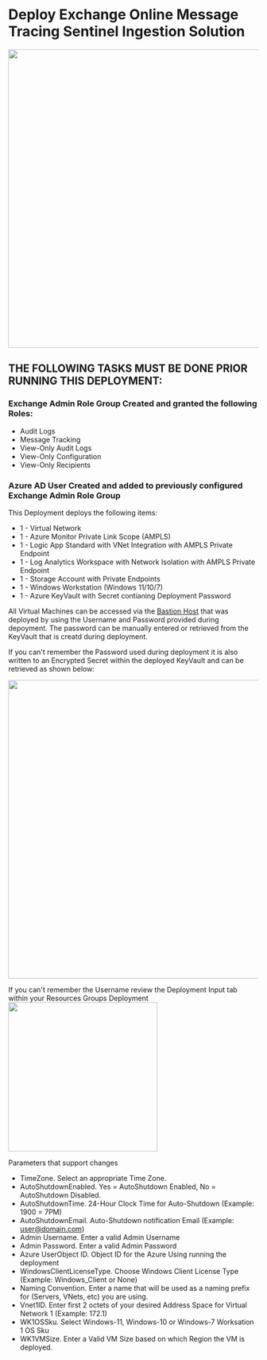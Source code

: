 # Deploy Exchange Online Message Tracing Sentinel Ingestion Solution
<img src="./x_Images/xxx.svg" height="600" width="800"/>

## THE FOLLOWING TASKS MUST BE DONE PRIOR RUNNING THIS DEPLOYMENT:

### Exchange Admin Role Group Created and granted the following Roles:
- Audit Logs
- Message Tracking
- View-Only Audit Logs
- View-Only Configuration
- View-Only Recipients

### Azure AD User Created and added to previously configured Exchange Admin Role Group

This Deployment deploys the following items:

- 1 - Virtual Network
- 1 - Azure Monitor Private Link Scope (AMPLS)
- 1 - Logic App Standard with VNet Integration with AMPLS Private Endpoint
- 1 - Log Analytics Workspace with Network Isolation with AMPLS Private Endpoint
- 1 - Storage Account with Private Endpoints
- 1 - Windows Workstation (Windows 11/10/7)
- 1 - Azure KeyVault with Secret contianing Deployment Password

All Virtual Machines can be accessed via the [Bastion Host](https://docs.microsoft.com/en-us/azure/bastion/bastion-overview) that was deployed by using the Username and Password provided during depoyment.  The password can be manually entered or retrieved from the KeyVault that is creatd during deployment.

If you can't remember the Password used during deployment it is also written to an Encrypted Secret within the deployed KeyVault and can be retrieved as shown below:

<img src="./x_Images/DeploymentPassword.png" width="600"/>

If you can't remember the Username review the Deployment Input tab within your Resources Groups Deployment
<img src="./x_Images/DeploymentUsername.png" width="300"/>

Parameters that support changes
- TimeZone.  Select an appropriate Time Zone.
- AutoShutdownEnabled.  Yes = AutoShutdown Enabled, No = AutoShutdown Disabled.
- AutoShutdownTime.  24-Hour Clock Time for Auto-Shutdown (Example: 1900 = 7PM)
- AutoShutdownEmail.  Auto-Shutdown notification Email (Example:  user@domain.com)
- Admin Username.  Enter a valid Admin Username
- Admin Password.  Enter a valid Admin Password
- Azure UserObject ID.  Object ID for the Azure Using running the deployment
- WindowsClientLicenseType.  Choose Windows Client License Type (Example:  Windows_Client or None)
- Naming Convention. Enter a name that will be used as a naming prefix for (Servers, VNets, etc) you are using.
- Vnet1ID.  Enter first 2 octets of your desired Address Space for Virtual Network 1 (Example:  172.1)
- WK1OSSku.  Select Windows-11, Windows-10 or Windows-7 Worksation 1 OS Sku
- WK1VMSize.  Enter a Valid VM Size based on which Region the VM is deployed.